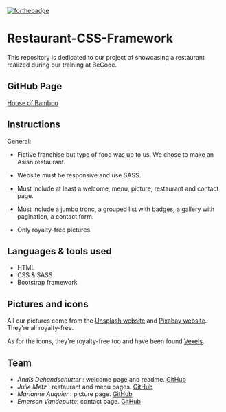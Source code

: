 [![forthebadge](https://forthebadge.com/images/badges/fuck-it-ship-it.svg)](https://forthebadge.com)

# Restaurant-CSS-Framework

This repository is dedicated to our project of showcasing a restaurant realized during our training at BeCode.

## GitHub Page

[House of Bamboo](https://anja-dhnd.github.io/restaurant-css-framework/index.html)

## Instructions

General:

- Fictive franchise but type of food was up to us. We chose to make an Asian restaurant.

- Website must be responsive and use SASS.

- Must include at least a welcome, menu, picture, restaurant and contact page.

- Must include a jumbo tronc, a grouped list with badges, a gallery with pagination, a contact form.

- Only royalty-free pictures

## Languages & tools used

- HTML
- CSS & SASS
- Bootstrap framework

## Pictures and icons

All our pictures come from the [Unsplash website](https://unsplash.com/) and [Pixabay website](https://pixabay.com/). They're all royalty-free.

As for the icons, they're royalty-free too and have been found [Vexels](https://www.vexels.com/).

## Team

- _Anaïs Dehandschutter_ : welcome page and readme. [GitHub](https://github.com/Anja-dhnd)
- _Julie Metz_ : restaurant and menu pages. [GitHub](https://github.com/juju2307)
- _Marianne Auquier_ : picture page. [GitHub](https://github.com/marianne-79)
- _Emerson Vandeputte_: contact page. [GitHub](https://github.com/hallomoto-beta)
